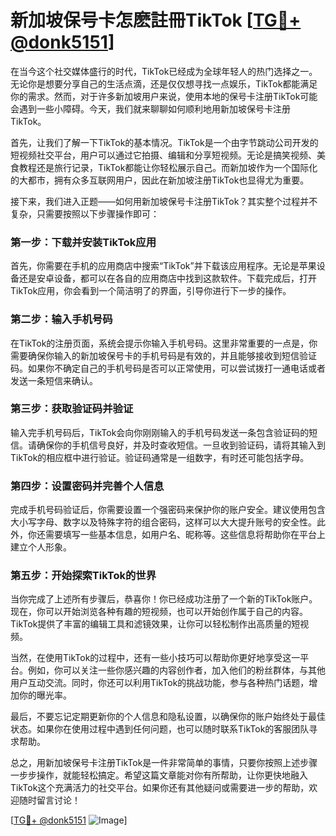 # 新加坡保号卡怎麽註冊TikTok [[TG💪+ @donk5151](https://t.me/s/donk5151)]

在当今这个社交媒体盛行的时代，TikTok已经成为全球年轻人的热门选择之一。无论你是想要分享自己的生活点滴，还是仅仅想寻找一点娱乐，TikTok都能满足你的需求。然而，对于许多新加坡用户来说，使用本地的保号卡注册TikTok可能会遇到一些小障碍。今天，我们就来聊聊如何顺利地用新加坡保号卡注册TikTok。

首先，让我们了解一下TikTok的基本情况。TikTok是一个由字节跳动公司开发的短视频社交平台，用户可以通过它拍摄、编辑和分享短视频。无论是搞笑视频、美食教程还是旅行记录，TikTok都能让你轻松展示自己。而新加坡作为一个国际化的大都市，拥有众多互联网用户，因此在新加坡注册TikTok也显得尤为重要。

接下来，我们进入正题——如何用新加坡保号卡注册TikTok？其实整个过程并不复杂，只需要按照以下步骤操作即可：

### 第一步：下载并安装TikTok应用

首先，你需要在手机的应用商店中搜索“TikTok”并下载该应用程序。无论是苹果设备还是安卓设备，都可以在各自的应用商店中找到这款软件。下载完成后，打开TikTok应用，你会看到一个简洁明了的界面，引导你进行下一步的操作。

### 第二步：输入手机号码

在TikTok的注册页面，系统会提示你输入手机号码。这里非常重要的一点是，你需要确保你输入的新加坡保号卡的手机号码是有效的，并且能够接收到短信验证码。如果你不确定自己的手机号码是否可以正常使用，可以尝试拨打一通电话或者发送一条短信来确认。

### 第三步：获取验证码并验证

输入完手机号码后，TikTok会向你刚刚输入的手机号码发送一条包含验证码的短信。请确保你的手机信号良好，并及时查收短信。一旦收到验证码，请将其输入到TikTok的相应框中进行验证。验证码通常是一组数字，有时还可能包括字母。

### 第四步：设置密码并完善个人信息

完成手机号码验证后，你需要设置一个强密码来保护你的账户安全。建议使用包含大小写字母、数字以及特殊字符的组合密码，这样可以大大提升账号的安全性。此外，你还需要填写一些基本信息，如用户名、昵称等。这些信息将帮助你在平台上建立个人形象。

### 第五步：开始探索TikTok的世界

当你完成了上述所有步骤后，恭喜你！你已经成功注册了一个新的TikTok账户。现在，你可以开始浏览各种有趣的短视频，也可以开始创作属于自己的内容。TikTok提供了丰富的编辑工具和滤镜效果，让你可以轻松制作出高质量的短视频。

当然，在使用TikTok的过程中，还有一些小技巧可以帮助你更好地享受这一平台。例如，你可以关注一些你感兴趣的内容创作者，加入他们的粉丝群体，与其他用户互动交流。同时，你还可以利用TikTok的挑战功能，参与各种热门话题，增加你的曝光率。

最后，不要忘记定期更新你的个人信息和隐私设置，以确保你的账户始终处于最佳状态。如果你在使用过程中遇到任何问题，也可以随时联系TikTok的客服团队寻求帮助。

总之，用新加坡保号卡注册TikTok是一件非常简单的事情，只要你按照上述步骤一步步操作，就能轻松搞定。希望这篇文章能对你有所帮助，让你更快地融入TikTok这个充满活力的社交平台。如果你还有其他疑问或需要进一步的帮助，欢迎随时留言讨论！

[[TG💪+ @donk5151](https://t.me/s/donk5151) ![Image](https://i.postimg.cc/rwNCRYN7/Snipaste-2025-04-30-17-27-05.png)]